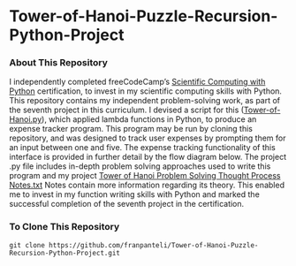 # Tower-of-Hanoi-Puzzle-Recursion-Python-Project
### About This Repository
I independently completed freeCodeCamp’s [Scientific Computing with Python](https://www.freecodecamp.org/learn/scientific-computing-with-python/) certification, to invest in my scientific computing skills with Python. This repository contains my independent problem-solving work, as part of the seventh project in this curriculum. I devised a script for this ([Tower-of-Hanoi.py](https://github.com/franpanteli/Tower-of-Hanoi-Puzzle-Recursion-Python-Project/blob/main/Tower-of-Hanoi.py)), which applied lambda functions in Python, to produce an expense tracker program. This program may be run by cloning this repository, and was designed to track user expenses by prompting them for an input between one and five. The expense tracking functionality of this interface is provided in further detail by the flow diagram below. The project .py file includes in-depth problem solving approaches used to write this program and my project [Tower of Hanoi Problem Solving Thought Process Notes.txt](https://github.com/franpanteli/Tower-of-Hanoi-Puzzle-Recursion-Python-Project/blob/main/Tower%20of%20Hanoi%20Problem%20Solving%20Thought%20Process%20Notes.txt) Notes contain more information regarding its theory. This enabled me to invest in my function writing skills with Python and marked the successful completion of the seventh project in the certification.

### To Clone This Repository
```
git clone https://github.com/franpanteli/Tower-of-Hanoi-Puzzle-Recursion-Python-Project.git
```
